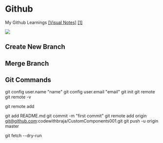 # Github
My Github Learnings
[[Visual Notes]](https://www.draw.io)
[[1]](https://www.youtube.com/watch?v=3a2x1iJFJWc)

![](https://i.ibb.co/0X29fQ2/Git-Work-Flow.png)

## Create New Branch

## Merge Branch

## Git Commands
git config user.name "name"
git config user.email "email"
git init
git remote
git remote -v

git remote add <name> <url>

git add README.md
git commit -m "first commit"
git remote add origin git@github.com:codewithbraja/CustomComponents001.git
git push -u origin master
  
git fetch --dry-run


